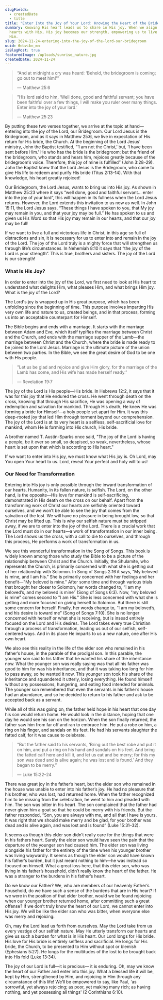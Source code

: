 ```yaml
---
slugFields:
  - createdDate
  - title
title: "Enter Into the Joy of Your Lord: Knowing the Heart of the Bridegroom"
summary: Knowing His heart leads us to share in His joy. When we align our
  hearts with His, His joy becomes our strength, empowering us to live fully for
  Him.
slug: 2024-11-24-entering-into-the-joy-of-the-lord-our-bridegroom
uuid: 6ebvibn_mn
isBlogPost: true
featuredImage: /uploads/sunrise_nature.jpg
createdDate: 2024-11-24
---
```

> “And at midnight a cry was heard: ‘Behold, the bridegroom is coming; go out to meet him!’"
>
> — Matthew 25:6



> "His lord said to him, ‘Well done, good and faithful servant; you have been faithful over a few things, I will make you ruler over many things. Enter into the joy of your lord.’
>
> — Matthew 25:23

By putting these two verses together, we arrive at the topic at hand—entering into the joy of the Lord, our Bridegroom. Our Lord Jesus is the Bridegroom, and as it says in Matthew 25:6, we live in expectation of His return for His bride, the Church. At the beginning of the Lord Jesus’ ministry, John the Baptist testified, “‘I am not the Christ,’ but, ‘I have been sent before Him.’ He who has the bride is the bridegroom; but the friend of the bridegroom, who stands and hears him, rejoices greatly because of the bridegroom’s voice. Therefore, this joy of mine is fulfilled” (John 3:28–29). John the Baptist knew that the Lord Jesus is the Bridegroom, who came to give His life to redeem and purify His bride (Titus 2:13–14). With that knowledge, his heart greatly rejoiced!

Our Bridegroom, the Lord Jesus, wants to bring us into His joy. As shown in Matthew 25:23 where it says “well done, good and faithful servant… enter into the joy of your lord”, this will happen in its fullness when the Lord Jesus returns. However, the Lord extends this invitation to us now as well. In John 15:11, the Lord Jesus says, “These things I have spoken to you, that My joy may remain in you, and that your joy may be full.” He has spoken to us and given us His Word so that His joy may remain in our hearts, and that our joy may be full!

If we want to live a full and victorious life in Christ, in this age so full of distractions and sin, it is necessary for us to enter into and remain in the joy of the Lord. The joy of the Lord truly is a mighty force that will strengthen us through life’s circumstances. In Nehemiah 8:10 it says that “the joy of the Lord is your strength”. This is true, brothers and sisters. The joy of the Lord is our strength! 

### What Is His Joy?

In order to enter into the joy of the Lord, we first need to look at His heart to understand what delights Him, what pleases Him, and what brings Him joy. What is the joy of the Lord?

The Lord's joy is wrapped up in His great purpose, which has been unfolding since the beginning of time. This purpose involves imparting His very own life and nature to us, created beings, and in that process, forming us into an acceptable counterpart for Himself.

The Bible begins and ends with a marriage. It starts with the marriage between Adam and Eve, which itself typifies the marriage between Christ and the Church, and ends with the marriage supper of the Lamb—the marriage between Christ and the Church, where the bride is made ready to be joined to the Lord Jesus. Marriage is the ultimate picture of the union between two parties. In the Bible, we see the great desire of God to be one with His people.

> "Let us be glad and rejoice and give Him glory, for the marriage of the Lamb has come, and His wife has made herself ready.”
>
> — Revelation 19:7

The joy of the Lord is His people—His bride. In Hebrews 12:2, it says that it was for this joy that He endured the cross. He went through death on the cross, knowing that through His sacrifice, He was opening a way of redemption and salvation for mankind. Through His death, He knew He was forming a bride for Himself—a holy people set apart for Him. It was this deep-rooted joy that led Him through torment beyond our comprehension. The joy of the Lord is at its very heart is a selfless, self-sacrificial love for mankind, whom He is forming into His church, His bride.

A brother named T. Austin-Sparks once said, "The joy of the Lord is having a people, be it ever so small, so despised, so weak, nevertheless, whose heart is set upon that which is according to His heart."

If we want to enter into His joy, we must know what His joy is. Oh Lord, may You open Your heart to us. Lord, reveal Your perfect and holy will to us!

### Our Need for Transformation

Entering into His joy is only possible through the inward transformation of our hearts. Humanity, in its fallen nature, is selfish. The Lord, on the other hand, is the opposite—His love for mankind is self-sacrificing, demonstrated in His death on the cross on our behalf. Apart from the transforming work of Christ our hearts are selfishly oriented toward ourselves, and we won’t be able to see the joy that comes from the salvation of the lost. We will have no pleasure in being brought low, so that Christ may be lifted up. This is why our selfish nature must be stripped away, if we are to enter into the joy of the Lord. There is a crucial work that the Lord must do in our hearts—a work of transformation in our inner being. The Lord shows us the cross, with a call to die to ourselves, and through this process, He performs a work of transformation in us.

We see this wonderful transformation in the Song of Songs. This book is widely known among those who study the Bible to be a picture of the relationship between Christ and the Church. Initially, the Shulamite, who represents the Church, is primarily concerned with what she is getting out of her relationship with Solomon. In Song of Songs 2:16 it says, “My beloved is mine, and I am his.” She is primarily concerned with her feelings and her benefit—"My beloved is mine." After some time and through various trials that brought her closer to Solomon, her words changed to, “I am my beloved’s, and my beloved is mine” (Song of Songs 6:3). Now, "my beloved is mine" comes second to "I am His." She is less concerned with what she is getting and more focused on giving herself to Solomon. But there is still some concern for herself. Finally, her words change to, “I am my beloved’s, and his desire is toward me” (Song of Songs 7:10). She is no longer concerned with herself or what she is receiving, but is insead entirely focused on the Lord and His desires. The Lord takes every true Christian through a process of transformation, leading us out of our selfish, self-centered ways. And in its place He imparts to us a new nature, one after His own heart.

We also see this reality in the life of the elder son who remained in his father’s house, in the parable of the prodigal son. In this parable, the younger son said to his father that he wanted his share of the inheritance now. What the younger son was really saying was that all his father was good to him for was his inheritance, and that it was taking too long for him to pass away, so he wanted it now. This younger son took his share of the inheritance and squandered it utterly, losing everything. He found himself without any possessions, hungering, and eating food intended for animals. The younger son remembered that even the servants in his father’s house had an abundance, and so he decided to return to his father and ask to be accepted back as a servant.

While all of this was going on, the father held hope in his heart that one day his son would return home. He would look in the distance, hoping that one day he would see his son on the horizon. When the son finally returned, the father saw him from far off and ran to embrace him. He put a robe on him, a ring on his finger, and sandals on his feet. He had his servants slaughter the fatted calf, for it was cause to celebrate.

> "But the father said to his servants, ‘Bring out the best robe and put it on him, and put a ring on his hand and sandals on his feet. And bring the fatted calf here and kill it, and let us eat and be merry; for this my son was dead and is alive again; he was lost and is found.’ And they began to be merry.”
>
> — Luke 15:22–24

There was great joy in the father’s heart, but the elder son who remained in the house was unable to enter into his father’s joy. He had no pleasure that his brother, who was lost, had returned home. When the father recognized him to be missing from the celebration, he went to him and pleaded with him. The son was bitter in his heart. The son complained that the father had never given him a goat so that he could be merry with his friends. But the father responded, “Son, you are always with me, and all that I have is yours. It was right that we should make merry and be glad, for your brother was dead and is alive again, and was lost and is found” (Luke 15:31–32).

It seems as though this elder son didn’t really care for the things that were in his fathers heart. Surely the elder son would have seen the pain that the departure of the younger son had caused him. The elder son was living alongside his father for the entirety of the time when his younger brother was living waywardly. It seems as though the elder son would have known his father’s burden, but it just meant nothing to him—he was instead so focused on himself. What a great loss here, that this elder son, who was living in his father’s household, didn’t really know the heart of the father. He was a stranger to the burdens in his father’s heart.

Do we know our Father? We, who are members of our heavenly Father’s household, do we have such a sense of the burdens that are in His heart? If we were in the position of that elder brother, would we be found rejoicing when our younger brother returned home, after committing such a great offense? If we don’t truly know the heart of our Lord, we cannot enter into His joy. We will be like the elder son who was bitter, when everyone else was merry and rejoicing.

Oh, may the Lord lead us forth from ourselves. May the Lord take from us every vestige of our selfish nature. May He utterly transform our hearts and give us such a burden for what is in His heart. Our Lord longs for His bride. His love for His bride is entirely selfless and sacrificial. He longs for His bride, the Church, to be presented to Him without spot or blemish (Ephesians 5:27). He longs for the multitudes of the lost to be brought back into His fold (Luke 13:34).

The joy of our Lord is full—it is precious— it is enduring. Oh, may we know the heart of our Father and enter into this joy. What a blessed life it will be, kept by Him, strengthened by Him, and rejoicing in Him through any circumstance of this life! We’ll be empowered to say, like Paul, 'as sorrowful, yet always rejoicing; as poor, yet making many rich; as having nothing, and yet possessing all things' (2 Corinthians 6:10).
